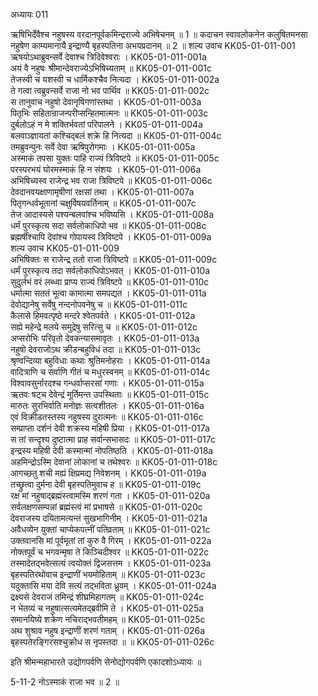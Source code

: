 अध्यायः 011

ऋषिभिर्देवैश्च नहुषस्य वरदानपूर्वकमिन्द्रराज्ये अभिषेचनम् ॥ 1 ॥ कदाचन स्वावलोकनेन कलुषितमनसा नहुषेण काम्यमानायै इन्द्राण्यै बृहस्पतिना अभयप्रदानम् ॥ 2 ॥
शल्य उवाच 	KK05-01-011-001  
ऋषयोऽथाब्रुवन्सर्वे देवाश्च त्रिदिवेश्वराः ।	KK05-01-011-001a  
अयं वै नहुषः श्रीमान्देवराज्येऽभिषिच्यताम् ॥	KK05-01-011-001c  
तेजस्वी च यशस्वी च धार्मिकश्चैव नित्यदा ।	KK05-01-011-002a  
ते गत्वा त्वब्रुवन्सर्वे राजा नो भव पार्थिव ॥	KK05-01-011-002c  
स तानुवाच नहुषो देवानृषिगणांस्तथा ।	KK05-01-011-003a  
पितृभिः सहितान्राजन्परीप्सन्हितमात्मनः ॥	KK05-01-011-003c  
दुर्बलोऽहं न मे शक्तिर्भवतां परिपालने ।	KK05-01-011-004a  
बलवाञ्ज्ञायतां कश्चिद्बलं शक्रे हि नित्यदा ॥	KK05-01-011-004c  
तमब्रुवन्पुनः सर्वे देवा ऋषिपुरोगमाः ।	KK05-01-011-005a  
अस्माकं तपसा युक्तः पाहि राज्यं त्रिविष्टपे ॥	KK05-01-011-005c  
परस्परभयं घोरमस्माकं हि न संशयः ।	KK05-01-011-006a  
अभिषिच्यस्व राजेन्द्र भव राजा त्रिविष्टपे ॥	KK05-01-011-006c  
देवदानवयक्षाणामृषीणां रक्षसां तथा ।	KK05-01-011-007a  
पितृगन्धर्वभूतानां चक्षुर्विषयवर्तिनाम् ॥	KK05-01-011-007c  
तेज आदास्यसे पश्यन्बलवांश्च भविष्यसि ।	KK05-01-011-008a  
धर्मं पुरस्कृत्य सदा सर्वलोकाधिपो भव ॥	KK05-01-011-008c  
ब्रह्मर्षींश्चापि देवांश्च गोपायस्व त्रिविष्टपे ।	KK05-01-011-009a  
शल्य उवाच 	KK05-01-011-009  
अभिषिक्तः स राजेन्द्र ततो राजा त्रिविष्टपे ॥	KK05-01-011-009c  
धर्मं पुरस्कृत्य तदा सर्वलोकाधिपोऽभवत् ।	KK05-01-011-010a  
सुदुर्लभं वरं लब्ध्वा प्राप्य राज्यं त्रिविष्टपे ॥	KK05-01-011-010c  
धर्मात्मा सततं भूत्वा कामात्मा समपद्यत ।	KK05-01-011-011a  
देवोद्यानेषु सर्वेषु नन्दनोपवनेषु च ॥	KK05-01-011-011c  
कैलासे हिमवत्पृष्ठे मन्दरे श्वेतपर्वते ।	KK05-01-011-012a  
सह्ये महेन्द्रे मलये समुद्रेषु सरित्सु च ॥	KK05-01-011-012c  
अप्सरोभिः परिवृतो देवकन्यासमावृतः ।	KK05-01-011-013a  
नहुषो देवराजोऽथ क्रीडन्बहुविधं तदा ॥	KK05-01-011-013c  
श्रृण्वन्दिव्या बहुविधाः कथाः श्रुतिमनोहराः ।	KK05-01-011-014a  
वादित्राणि च सर्वाणि गीतं च मधुरस्वनम् ॥	KK05-01-011-014c  
विश्वावसुर्नारदश्च गन्धर्वाप्सरसां गणाः ।	KK05-01-011-015a  
ऋतवः षट्च देवेन्द्रं मूर्तिमन्त उपस्थिताः ॥	KK05-01-011-015c  
मारुतः सुरभिर्वाति मनोज्ञः सत्वशीतलः ।	KK05-01-011-016a  
एवं विक्रीडतस्तस्य नहुषस्य दुरात्मनः ॥	KK05-01-011-016c  
सम्प्राप्ता दर्शनं देवी शक्रस्य महिषी प्रिया ।	KK05-01-011-017a  
स तां सन्दृश्य दुष्टात्मा प्राह सर्वान्सभासदः ॥	KK05-01-011-017c  
इन्द्रस्य महिषी देवी कस्मान्मां नोपतिष्ठति ।	KK05-01-011-018a  
अहमिन्द्रोऽस्मि देवानां लोकानां च तथेश्वरः ॥	KK05-01-011-018c  
आगच्छतु शची मह्यं क्षिप्रमद्य निवेशनम् ।	KK05-01-011-019a  
तच्छ्रुत्वा दुर्मना देवी बृहस्पतिमुवाच ह ॥	KK05-01-011-019c  
रक्ष मां नहुषाद्ब्रह्मंस्त्वामस्मि शरणं गता ।	KK05-01-011-020a  
सर्वलक्षणसम्पन्नां ब्रह्मंस्त्वं मां प्रभाषसे ॥	KK05-01-011-020c  
देवराजस्य दयितामत्यन्तं सुखभागिनीम् ।	KK05-01-011-021a  
अवैधव्येन युक्तां चाप्येकपत्नीं पतिव्रताम् ॥	KK05-01-011-021c  
उक्तवानसि मां पूर्वमृतां तां कुरु वै गिरम् ।	KK05-01-011-022a  
नोक्तपूर्वं च भगवन्मृषा ते किञ्चिदीश्वर ॥	KK05-01-011-022c  
तस्मादेतद्भवेत्सत्यं त्वयोक्तं द्विजसत्तम ।	KK05-01-011-023a  
बृहस्पतिरथोवाच इन्द्राणीं भयमोहिताम् ॥	KK05-01-011-023c  
यदुक्तासि मया देवि सत्यं तद्भविता ध्रुवम् ।	KK05-01-011-024a  
द्रक्ष्यसे देवराजं तमिन्द्रं शीघ्रमिहागतम् ॥	KK05-01-011-024c  
न भेतव्यं च नहुषात्सत्यमेतद्ब्रवीमि ते ।	KK05-01-011-025a  
समानयिष्ये शक्रेण नचिराद्भवतीमहम् ॥	KK05-01-011-025c  
अथ शुश्राव नहुष इन्द्राणीं शरणं गताम् ।	KK05-01-011-026a  
बृहस्पतेरङ्गिरसश्चुक्रोध स नृपस्तदा ॥ ॥	KK05-01-011-026c  

इति श्रीमन्महाभारते उद्योगपर्वणि सेनोद्योगपर्वणि एकादशोऽध्यायः ॥

5-11-2 नोऽस्माकं राजा भव ॥ 2 ॥
